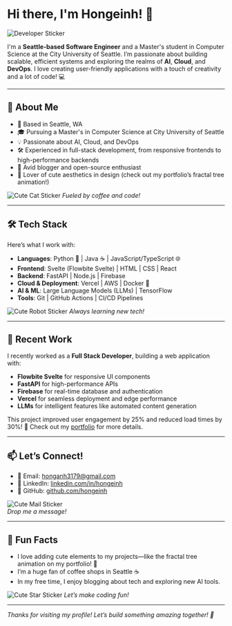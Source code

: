# Hi there, I'm Hongeinh! 👋
![Developer Sticker](https://media.giphy.com/media/QTfX9Ejfra3ZmNxh6B/giphy.gif)

I'm a **Seattle-based Software Engineer** and a Master's student in Computer Science at the City University of Seattle. I’m passionate about building scalable, efficient systems and exploring the realms of **AI**, **Cloud**, and **DevOps**. I love creating user-friendly applications with a touch of creativity and a lot of code! 💻

---

## 🌟 About Me

- 📍 Based in Seattle, WA
- 🎓 Pursuing a Master's in Computer Science at City University of Seattle
- 💡 Passionate about AI, Cloud, and DevOps
- 🛠️ Experienced in full-stack development, from responsive frontends to high-performance backends
- 📝 Avid blogger and open-source enthusiast
- 🎨 Lover of cute aesthetics in design (check out my portfolio’s fractal tree animation!)

![Cute Cat Sticker](https://media.giphy.com/media/JIX9t2j0ZTN9S/giphy.gif)
*Fueled by coffee and code!*

---

## 🛠️ Tech Stack

Here’s what I work with:

- **Languages**: Python 🐍 | Java ☕ | JavaScript/TypeScript 🌐
- **Frontend**: Svelte (Flowbite Svelte) | HTML | CSS | React
- **Backend**: FastAPI | Node.js | Firebase
- **Cloud & Deployment**: Vercel | AWS | Docker 🐳
- **AI & ML**: Large Language Models (LLMs) | TensorFlow
- **Tools**: Git | GitHub Actions | CI/CD Pipelines

![Cute Robot Sticker](https://media.giphy.com/media/3o7btPCcdNniyf0ArS/giphy.gif) 
*Always learning new tech!*

---

## 💼 Recent Work

I recently worked as a **Full Stack Developer**, building a web application with:

- **Flowbite Svelte** for responsive UI components
- **FastAPI** for high-performance APIs
- **Firebase** for real-time database and authentication
- **Vercel** for seamless deployment and edge performance
- **LLMs** for intelligent features like automated content generation

This project improved user engagement by 25% and reduced load times by 30%! 🚀 Check out my [portfolio](https://hongeinh.github.io) for more details.

---

## 📫 Let’s Connect!

- 📧 Email: [honganh3179@gmail.com](mailto:honganh3179@gmail.com)
- 🔗 LinkedIn: [linkedin.com/in/hongeinh](https://linkedin.com/in/hongeinh)
- 🐙 GitHub: [github.com/hongeinh](https://github.com/hongeinh)

![Cute Mail Sticker](https://media.giphy.com/media/l0HlPuurz4nfrZ3qU/giphy.gif)  
*Drop me a message!*

---

## 🎉 Fun Facts

- I love adding cute elements to my projects—like the fractal tree animation on my portfolio! 🌳
- I’m a huge fan of coffee shops in Seattle ☕
- In my free time, I enjoy blogging about tech and exploring new AI tools.

![Cute Star Sticker](https://media.giphy.com/media/3o7TKz2B8wZ9vZJ5gQ/giphy.gif) *Let’s make coding fun!*

---

*Thanks for visiting my profile! Let’s build something amazing together! 💖*
